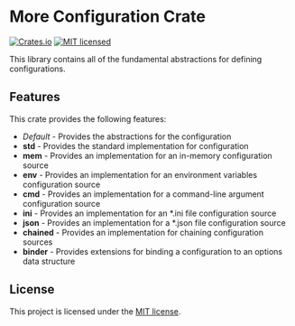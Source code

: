 # More Configuration Crate

[![Crates.io][crates-badge]][crates-url]
[![MIT licensed][mit-badge]][mit-url]

[crates-badge]: https://img.shields.io/crates/v/more-config.svg
[crates-url]: https://crates.io/crates/more-config
[mit-badge]: https://img.shields.io/badge/license-MIT-blue.svg
[mit-url]: https://github.com/commonsensesoftware/more-rs-config/blob/main/LICENSE

This library contains all of the fundamental abstractions for defining configurations.

## Features

This crate provides the following features:

- _Default_ - Provides the abstractions for the configuration
- **std** - Provides the standard implementation for configuration
- **mem** - Provides an implementation for an in-memory configuration source
- **env** - Provides an implementation for an environment variables configuration source
- **cmd** - Provides an implementation for a command-line argument configuration source
- **ini** - Provides an implementation for an \*.ini file configuration source
- **json** - Provides an implementation for a \*.json file configuration source
- **chained** - Provides an implementation for chaining configuration sources
- **binder** - Provides extensions for binding a configuration to an options data structure

## License

This project is licensed under the [MIT license].

[MIT license]: https://github.com/commonsensesoftware/more-rs-config/blob/main/LICENSE